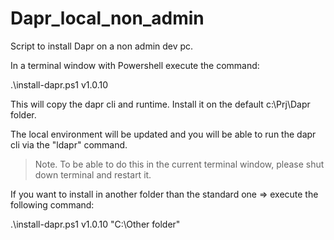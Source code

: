 # Dapr_local_non_admin
Script to install Dapr on a non admin dev pc.


In a terminal window with Powershell execute the command:

.\install-dapr.ps1 v1.0.10

This will copy the dapr cli and runtime. Install it on the default c:\Prj\Dapr folder.

The local environment will be updated and you will be able to run the dapr cli via the "ldapr" command.

> Note.
> To be able to do this in the current terminal window, please shut down terminal and restart it.

If you want to install in another folder than the standard one => execute the following command:

.\install-dapr.ps1 v1.0.10  "C:\Other folder"

